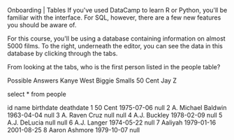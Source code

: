 Onboarding | Tables
If you've used DataCamp to learn R or Python, you'll be familiar with the interface. For SQL, however, there are a few new features you should be aware of.

For this course, you'll be using a database containing information on almost 5000 films. To the right, underneath the editor, you can see the data in this database by clicking through the tabs.

From looking at the tabs, who is the first person listed in the people table?


Possible Answers
Kanye West
Biggie Smalls
50 Cent
Jay Z

select * from people


id	name	birthdate	deathdate
1	50 Cent	1975-07-06	null
2	A. Michael Baldwin	1963-04-04	null
3	A. Raven Cruz	null	null
4	A.J. Buckley	1978-02-09	null
5	A.J. DeLucia	null	null
6	A.J. Langer	1974-05-22	null
7	Aaliyah	1979-01-16	2001-08-25
8	Aaron Ashmore	1979-10-07	null

